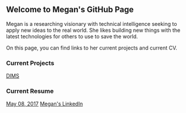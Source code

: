 ## Welcome to Megan's GitHub Page

Megan is a researching visionary with technical intelligence seeking to apply new ideas to the real world. She likes building new things with the latest technologies for others to use to save the world.

On this page, you can find links to her current projects and current CV.

### Current Projects

[DIMS](https://github.com/uw-dims)

### Current Resume
[May 08, 2017](https://drive.google.com/open?id=0B3gXzAJ8WP51NGV3aUh3ZlFFd28)
[Megan's LinkedIn](https://www.linkedin.com/in/megan-boggess-71a92180)

